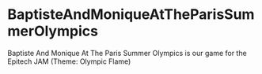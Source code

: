 # BaptisteAndMoniqueAtTheParisSummerOlympics
Baptiste And Monique At The Paris Summer Olympics is our game for the Epitech JAM (Theme: Olympic Flame)
